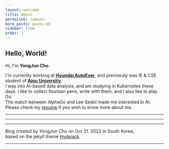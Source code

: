 ```yaml
---
layout: welcome
title: About
permalink: /about/
more_posts: posts.md
sidebar: true
order: 1
---
```


## Hello, World!

Hi, I'm **YongJun Cho**.
<!-- ,*a.k.a.* **Lazy Ren**.<br> -->
I'm currently working at **[Hyundai AutoEver]**, and previsouly was IE & CSE student of **[Ajou University]**.<br>
I was into AI-based data analysis, and am studying in Kubernetes these days.
I like to collect fountain pens, write with them, and I also like to play Go.<br>
The match between AlphaGo and Lee Sedol made me interested in AI.<br>
Please check my [resume] if you wish to know more about me.

***

<!--posts_list-->

***

<!-- ## Work Hard to be Lazy

_My motto to live by._
{:.lead}

> “Working hard to be lazy basically means investing the extra effort (working hard) at first so that it will pay off in the long run (be lazy).”

## Re-evaluate your work processes

The lazy man will try to accomplish 2 hours worth of work in 1 hour’s time but sometimes at the expense of the work’s quality.<br>
Think of it as **efficiency = quality/time** taken (referencing speed = distance/over).<br>
If the time taken is reduced, either the job’s quality has to be lowered or the efficiency must be increased. Efficiency really relates to the work process.<br>
So in order to keep the quality the same and reduce the time taken, the work process must be changed.

## Don’t repeat yourself

After evaluating what you do, you may have some ideas of what you want to improve or modify.<br>
Break it down to its core.

## Try a new process

Be open to completely changing the way you work.<br>
You can’t expect to become more productive unless you pay a price at first.

## Refine yourself

By refining yourself I mean going through this work hard to be lazy process in iterations.<br>
Try a new process, if that doesn’t help as much as you hoped, try another process.<br>
The worst thing that could happen is that you don’t find any improvement in your work process and go back to your original process and just work hard.<br>
Did you lose anything?

[original post] -->

***

Blog created by YongJun Cho on Oct 31. 2022 in South Korea,<br>
based on the jekyll theme [Hydejack].

***

<!--author-->

<!-- Links -->
[Hyundai AutoEver]: https://www.hyundai-autoever.com/
[Ajou University]: https://www.ajou.ac.kr/ㅉㅉ
<!-- [heavy gamer]: https://steamcommunity.com/id/lazyren -->
[resume]: /resume/
<!-- [original post]: http://blog.vivekmahbubani.com/2007/03/work-hard-to-be-lazy.html -->
[Hydejack]: https://hydejack.com
